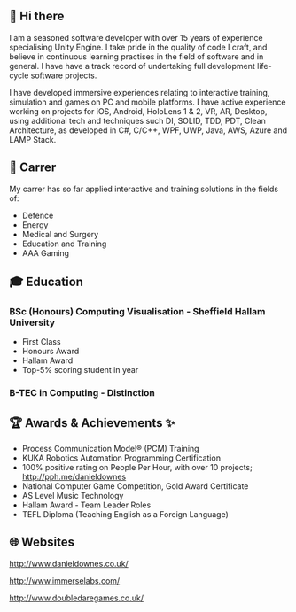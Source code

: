 ## 👋 Hi there

I am a seasoned software developer with over 15 years of experience specialising Unity Engine. I take pride in the quality of code I craft, and believe in continuous learning practises in the field of software and in general. I have have a track record of undertaking full development life-cycle software projects.

I have developed immersive experiences relating to interactive training, simulation and games on PC and mobile platforms. I have active experience working on projects for iOS, Android, HoloLens 1 & 2, VR, AR, Desktop, using additional tech and techniques such DI, SOLID, TDD, PDT, Clean Architecture, as developed in C#, C/C++, WPF, UWP, Java, AWS, Azure and LAMP Stack.

## 💼 Carrer

My carrer has so far applied interactive and training solutions in the fields of:

 - Defence
 - Energy
 - Medical and Surgery
 - Education and Training
 - AAA Gaming

## 🎓 Education

### BSc (Honours) Computing Visualisation - Sheffield Hallam University

 - First Class
 - Honours Award
 - Hallam Award
 - Top-5% scoring student in year
 
### B-TEC in Computing - Distinction

## 🏆 Awards & Achievements ✨

 - Process Communication Model® (PCM) Training
 - KUKA Robotics Automation Programming Certification
 - 100% positive rating on People Per Hour, with over 10 projects; http://pph.me/danieldownes
 - National Computer Game Competition, Gold Award Certificate		
 - AS Level Music Technology
 - Hallam Award - Team Leader Roles
 - TEFL Diploma (Teaching English as a Foreign Language)

## 🌐 Websites

http://www.danieldownes.co.uk/

http://www.immerselabs.com/

http://www.doubledaregames.co.uk/

<!--
**danieldownes/danieldownes** is a ✨ _special_ ✨ repository because its `README.md` (this file) appears on your GitHub profile.

Here are some ideas to get you started:

- 🔭 I’m currently working on ...
- 🌱 I’m currently learning ...
- 👯 I’m looking to collaborate on ...
- 🤔 I’m looking for help with ...
- 💬 Ask me about ...
- 📫 How to reach me: ...
- 😄 Pronouns: ...
- ⚡ Fun fact: ...
-->
